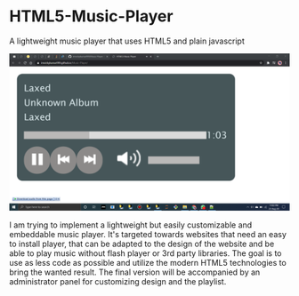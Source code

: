 # HTML5-Music-Player
A lightweight music player that uses HTML5 and plain javascript

[![Music Player](https://github.com/imvickykumar999/Music-Player/blob/master/2020-08-23%20(1).png)](https://imvickykumar999.github.io/Music-Player/)

I am trying to implement a lightweight but easily customizable and embeddable music player. 
It's targeted towards websites that need an easy to install player, that can be adapted to the design of the website and be able to play music without flash player or 3rd party libraries.
The goal is to use as less code as possible and utilize the modern HTML5 technologies to bring the wanted result.
The final version will be accompanied by an administrator panel for customizing design and the playlist.

